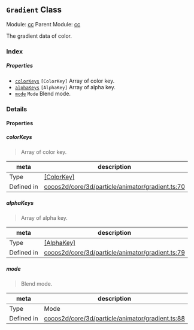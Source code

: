 ## `Gradient` Class



Module: [cc](../modules/cc.md)
Parent Module: [cc](../modules/cc.md)


The gradient data of color.



### Index

##### Properties

  - [`colorKeys`](#colorkeys) `[ColorKey]` Array of color key.
  - [`alphaKeys`](#alphakeys) `[AlphaKey]` Array of alpha key.
  - [`mode`](#mode) `Mode` Blend mode.





### Details


#### Properties


##### colorKeys

> Array of color key.

| meta | description |
|------|-------------|
| Type | <a href="../classes/ColorKey.html" class="crosslink">[ColorKey]</a> |
| Defined in | [cocos2d/core/3d/particle/animator/gradient.ts:70](https://github.com/cocos-creator/engine/blob/ffcd52a59a8c6aae4b1d658e5006aef78c30892b/cocos2d/core/3d/particle/animator/gradient.ts#L70) |



##### alphaKeys

> Array of alpha key.

| meta | description |
|------|-------------|
| Type | <a href="../classes/AlphaKey.html" class="crosslink">[AlphaKey]</a> |
| Defined in | [cocos2d/core/3d/particle/animator/gradient.ts:79](https://github.com/cocos-creator/engine/blob/ffcd52a59a8c6aae4b1d658e5006aef78c30892b/cocos2d/core/3d/particle/animator/gradient.ts#L79) |



##### mode

> Blend mode.

| meta | description |
|------|-------------|
| Type | Mode |
| Defined in | [cocos2d/core/3d/particle/animator/gradient.ts:88](https://github.com/cocos-creator/engine/blob/ffcd52a59a8c6aae4b1d658e5006aef78c30892b/cocos2d/core/3d/particle/animator/gradient.ts#L88) |






